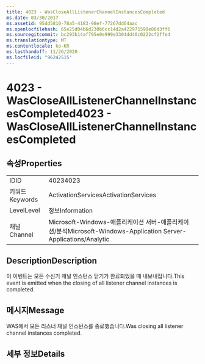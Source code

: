 ```yaml
---
title: 4023 - WasCloseAllListenerChannelInstancesCompleted
ms.date: 03/30/2017
ms.assetid: 95dd5810-78a5-4183-98ef-77267dd64aac
ms.openlocfilehash: 65e25d04b6d230b6cc14d2a422971590e86d3ff6
ms.sourcegitcommit: bc293b14af795e0e999e3304dd40c0222cf2ffe4
ms.translationtype: MT
ms.contentlocale: ko-KR
ms.lasthandoff: 11/26/2020
ms.locfileid: "96242515"
---
```

# <a name="4023---wasclosealllistenerchannelinstancescompleted"></a><span data-ttu-id="65bee-102">4023 - WasCloseAllListenerChannelInstancesCompleted</span><span class="sxs-lookup"><span data-stu-id="65bee-102">4023 - WasCloseAllListenerChannelInstancesCompleted</span></span>

## <a name="properties"></a><span data-ttu-id="65bee-103">속성</span><span class="sxs-lookup"><span data-stu-id="65bee-103">Properties</span></span>  
  
|||  
|-|-|  
|<span data-ttu-id="65bee-104">ID</span><span class="sxs-lookup"><span data-stu-id="65bee-104">ID</span></span>|<span data-ttu-id="65bee-105">4023</span><span class="sxs-lookup"><span data-stu-id="65bee-105">4023</span></span>|  
|<span data-ttu-id="65bee-106">키워드</span><span class="sxs-lookup"><span data-stu-id="65bee-106">Keywords</span></span>|<span data-ttu-id="65bee-107">ActivationServices</span><span class="sxs-lookup"><span data-stu-id="65bee-107">ActivationServices</span></span>|  
|<span data-ttu-id="65bee-108">Level</span><span class="sxs-lookup"><span data-stu-id="65bee-108">Level</span></span>|<span data-ttu-id="65bee-109">정보</span><span class="sxs-lookup"><span data-stu-id="65bee-109">Information</span></span>|  
|<span data-ttu-id="65bee-110">채널</span><span class="sxs-lookup"><span data-stu-id="65bee-110">Channel</span></span>|<span data-ttu-id="65bee-111">Microsoft-Windows-애플리케이션 서버-애플리케이션/분석</span><span class="sxs-lookup"><span data-stu-id="65bee-111">Microsoft-Windows-Application Server-Applications/Analytic</span></span>|  
  
## <a name="description"></a><span data-ttu-id="65bee-112">Description</span><span class="sxs-lookup"><span data-stu-id="65bee-112">Description</span></span>  

 <span data-ttu-id="65bee-113">이 이벤트는 모든 수신기 채널 인스턴스 닫기가 완료되었을 때 내보내집니다.</span><span class="sxs-lookup"><span data-stu-id="65bee-113">This event is emitted when the closing of all listener channel instances is  completed.</span></span>  
  
## <a name="message"></a><span data-ttu-id="65bee-114">메시지</span><span class="sxs-lookup"><span data-stu-id="65bee-114">Message</span></span>  

 <span data-ttu-id="65bee-115">WAS에서 모든 리스너 채널 인스턴스를 종료했습니다.</span><span class="sxs-lookup"><span data-stu-id="65bee-115">Was closing all listener channel instances completed.</span></span>  
  
## <a name="details"></a><span data-ttu-id="65bee-116">세부 정보</span><span class="sxs-lookup"><span data-stu-id="65bee-116">Details</span></span>
